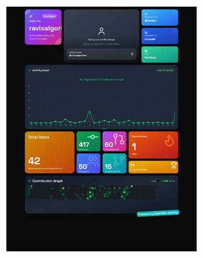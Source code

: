 ![OpenReadme](https://raw.githubusercontent.com/ravixalgorithm/openreadme-images/main/profiles/fad62070c0e0-9185b509.png)
